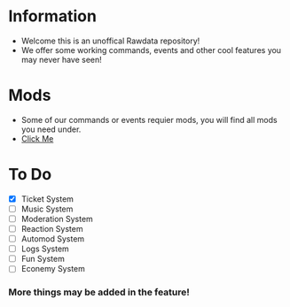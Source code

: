 # Information
- Welcome this is an unoffical Rawdata repository!
- We offer some working commands, events and other cool features you may never have seen!

# Mods
- Some of our commands or events requier mods, you will find all mods you need under.
- [Click Me](https://github.com/dbm-network/mods)

# To Do
- [x] Ticket System
- [ ] Music System
- [ ] Moderation System
- [ ] Reaction System
- [ ] Automod System
- [ ] Logs System
- [ ] Fun System
- [ ] Econemy System
### More things may be added in the feature!
